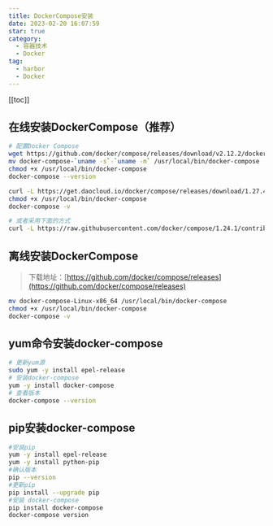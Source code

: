 ```yaml
---
title: DockerCompose安装
date: 2023-02-20 16:07:59
star: true
category: 
  - 容器技术
  - Docker
tag: 
  - harbor
  - Docker
---
```


<!-- more -->
[[toc]]

## 在线安装DockerCompose（推荐）

``` bash
# 配置Docker Compose
wget https://github.com/docker/compose/releases/download/v2.12.2/docker-compose-`uname -s`-`uname -m`
mv docker-compose-`uname -s`-`uname -m` /usr/local/bin/docker-compose
chmod +x /usr/local/bin/docker-compose
docker-compose --version

curl -L https://get.daocloud.io/docker/compose/releases/download/1.27.4/docker-compose-`uname -s`-`uname -m` > /usr/local/bin/docker-compose
chmod +x /usr/local/bin/docker-compose
docker-compose -v

# 或者采用下面的方式
curl -L https://raw.githubusercontent.com/docker/compose/1.24.1/contrib/completion/bash/docker-compose > /etc/bash_completion.d/docker-compose


```

## 离线安装DockerCompose
>
> 下载地址：[https://github.com/docker/compose/releases](https://github.com/docker/compose/releases)

``` bash
mv docker-compose-Linux-x86_64 /usr/local/bin/docker-compose
chmod +x /usr/local/bin/docker-compose
docker-compose -v
```

## yum命令安装docker-compose

``` bash
# 更新yum源
sudo yum -y install epel-release
# 安装docker-compose
yum -y install docker-compose
# 查看版本
docker-compose --version
```

## pip安装docker-compose

``` bash
#安装pip
yum -y install epel-release
yum -y install python-pip
#确认版本
pip --version
#更新pip
pip install --upgrade pip
#安装 docker-compose
pip install docker-compose
docker-compose version
```
